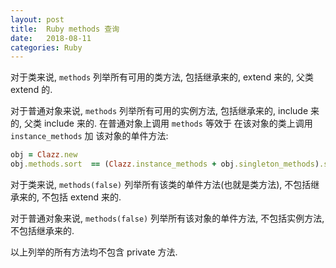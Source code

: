 ```yaml
---
layout: post
title:  Ruby methods 查询  
date:   2018-08-11
categories: Ruby
---
```



对于类来说, `methods` 列举所有可用的类方法, 包括继承来的, extend 来的, 父类 extend 的.

对于普通对象来说, `methods` 列举所有可用的实例方法, 包括继承来的, include 来的, 父类 include 来的.
在普通对象上调用 `methods` 等效于 在该对象的类上调用 `instance_methods` 加 该对象的单件方法: 

```ruby
obj = Clazz.new
obj.methods.sort  == (Clazz.instance_methods + obj.singleton_methods).sort
```



对于类来说, `methods(false)` 列举所有该类的单件方法(也就是类方法), 不包括继承来的, 不包括 extend 来的.

对于普通对象来说, `methods(false)` 列举所有该对象的单件方法, 不包括实例方法, 不包括继承来的.

以上列举的所有方法均不包含 private 方法.
